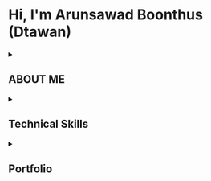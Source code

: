# Hi, I'm Arunsawad Boonthus (Dtawan)  

<details> 
<summary><b><h2>ABOUT ME</h2></b></summary>  
A passionate Game Developer who constantly improves skills and stays updated with new technologies. Always eager to learn and create engaging player experiences.  
</details>  

<details>  
<summary><b><h2>Technical Skills</h2></b></summary>  

<details>
<summary><b>Programming Languages</b></summary>  

- C# (Advanced)  
- SQL (Intermediate)  
- C (Intermediate)  
- TypeScript (Basic)  
- C++ (Basic)  
- HLSL (Basic)  
- CSS (Basic)  
- Python (Basic)  
- Java (Basic)  
- JavaScript (Basic)  
- Lua (Basic)  

</details>  

<details>
<summary><b>Frameworks & Platforms</b></summary>  

- Unity (Advanced)  
- Unreal Engine 5 (Basic)  
- ASP.NET Core Web API (Intermediate)  
- ASP.NET Core Minimal API (Intermediate)  

</details>  

<details>
<summary><b>Networking & Multiplayer</b></summary>  

- Photon Fusion (Intermediate)  
- Mirror (Basic)  
- FishNet (Basic)  

</details>  

<details>
<summary><b>Database</b></summary>  

- PostgreSQL (Intermediate)  
- MySQL (Intermediate)  
- MongoDB (Basic)  
- Redis (Basic)  

</details>  

<details>
<summary><b>Cloud & Services</b></summary>  

- Microsoft Azure (Intermediate)  
- Firebase (Intermediate)  

</details>  

<details>
<summary><b>Tools & Version Control</b></summary>  

- GitHub (Intermediate)  
- Plastic SCM / Unity Version Control (Intermediate)  
- Maya (Basic)  
- Adobe Premiere Pro (Basic)  
- Adobe After Effects (Basic)  
- Adobe Photoshop (Basic)  

</details>  

</details>  

<details>  
<summary><b><h2>Portfolio</h2></b></summary>  

- [E-Portfolio](https://dtawanarunsawad.wixsite.com/portfolio-arunsawad)
- [Game Naughty](https://dtawan.itch.io/naughty)  
- [Game Naughty Mobile](https://naughtybu.itch.io/naughtymobile)  
- [Create an Advertisement for Samsung Galaxy](https://www.youtube.com/watch?v=GCzYm4wQkQE)  
- [Project Kamaria](https://store.steampowered.com/app/2128500/Kamaria/?beta=0)  

</details>  
